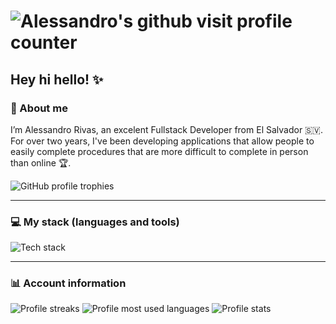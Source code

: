 # ![Alessandro's github visit profile counter](https://komarev.com/ghpvc/?username=lessandrror&label=Profile%20Views&color=171717&icon=4&pretty=true&style=flat)

## Hey hi hello! ✨

### 💫 About me

I’m Alessandro Rivas, an excelent Fullstack Developer from El Salvador 🇸🇻. For over two years, I've been developing applications that allow people to easily complete procedures that are more difficult to complete in person than online 🏆.

![GitHub profile trophies](https://github-profile-trophy.vercel.app/?username=alessandrror&theme=darkhub&no-frame=true&margin-w=15&margin-h=15&bg=true&column=9)

---

### 💻 My stack (languages and tools)

![Tech stack](https://skillicons.dev/icons?i=vscode,markdown,git,github,ghactions,figma,notion,html,css,sass,bootstrap,tailwindcss,js,ts,jquery,alpinejs,react,vue,svelte,astro,angular,vite,pinia,redux,nodejs,express,nest,next,nuxt,npm,pnpm,yarn,py,flask,django,anaconda,php,laravel,rust,tauri,cs,cpp,mysql,postgresql,sqlite,prisma,mongo,postman,docker,bash,powershell,vim,arduino,vercel,aws,gcp,apple,linux,mint,ubuntu,windows)

---

### 📊 Account information

<!-- To add more stats use: &show=reviews&discussions_started&discussions_answered&prs_merged&prs_merged_percentage in the query params -->
![Profile streaks](https://github-readme-streak-stats.herokuapp.com/?user=alessandrror&theme=highcontrast&hide_border=true&card_width=350&card_height=50)
![Profile most used languages](https://github-readme-stats.vercel.app/api/top-langs/?username=alessandrror&theme=dark&bg_color=00000000&hide_border=true&layout=compact&langs_count=10&hide_progress=true&card_width=350&card_height=50)
![Profile stats](https://github-readme-stats.vercel.app/api?username=alessandrror&theme=dark&hide_border=true&show_icons=true&bg_color=00000000&card_width=350&card_height=50)

<!-- <p>
  <img src="https://spotify-github-profile.vercel.app/api/view?uid=11147618695&cover_image=true&theme=novatorem&show_offline=true&background_color=121212&interchange=false&bar_color=53b14f&bar_color_cover=false">
  <img src="https://spotify-recently-played-readme.vercel.app/api?user=uninsolent&count=3">
</p> -->
